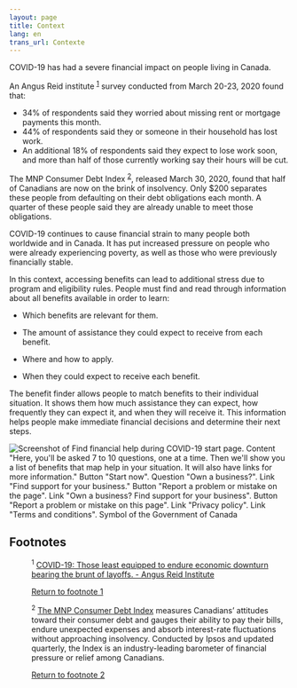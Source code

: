 ```yaml
---
layout: page
title: Context
lang: en
trans_url: Contexte
---
```

COVID-19 has had a severe financial impact on people living in Canada.

An Angus Reid institute <sup id="fn1-rf"><a href="#fn1">1</a></sup>  survey conducted from March 20-23, 2020 found that:

* 34% of respondents said they worried about missing rent or mortgage payments this month.
* 44% of respondents said they or someone in their household has lost work.
* An additional 18% of respondents said they expect to lose work soon, and more than half of those currently working say their hours will be cut.

The MNP Consumer Debt Index <sup id="fn2-rf"><a href="#fn2">2</a></sup>, released March 30, 2020, found that half of Canadians are now on the brink of insolvency. Only $200 separates these people from defaulting on their debt obligations each month. A quarter of these people said they are already unable to meet those obligations.

COVID-19 continues to cause financial strain to many people both worldwide and in Canada. It has put increased pressure on people who were already experiencing poverty, as well as those who were previously financially stable.

In this context, accessing benefits can lead to additional stress due to program and eligibility rules. People must find and read through information about all benefits available in order to learn:

* Which benefits are relevant for them.

* The amount of assistance they could expect to receive from each benefit.

* Where and how to apply.

* When they could expect to receive each benefit.

The benefit finder allows people to match benefits to their individual situation. It shows them how much assistance they can expect, how frequently they can expect it, and when they will receive it. This information helps people make immediate financial decisions and determine their next steps.

![Screenshot of Find financial help during COVID-19 start page. Content "Here, you'll be asked 7 to 10 questions, one at a time. Then we'll show you a list of benefits that map help in your situation. It will also have links for more information." Button "Start now". Question "Own a business?". Link "Find support for your business." Button "Report a problem or mistake on the page". Link "Own a business? Find support for your business". Button "Report a problem or mistake on this page". Link "Privacy policy". Link "Terms and conditions". Symbol of the Government of Canada](/assets/img/find_en.png "Screenshot of Find financial help during COVID-19 start page")

## Footnotes
<dl>
		<dt></dt>
		<dd id="fn1">
			<p><sup id="fn1-1-rf">1</sup> <a href="http://angusreid.org/covid-19-economic-impact-canada">COVID-19: Those least equipped to endure economic downturn bearing the brunt of layoffs. - Angus Reid Institute</a></p>
			<p><a href="#fn1-rf">Return to footnote 1</a></p>
		</dd>
<dt></dt>
		<dd id="fn2">
			<p><sup id="fn2-2-rf">2</sup> <a href="https://mnpdebt.ca/en/lp/debt-index#:~:text=The%20MNP%20Consumer%20Debt%20Index%20measures%20Canadians'%20attitudes%20toward%20their,rate%20fluctuations%20without%20approaching%20insolvency.&text=The%20precision%20of%20Ipsos%20online%20polls%20is%20measured%20using%20a%20credibility%20interval.">The MNP Consumer Debt Index</a> measures Canadians’ attitudes toward their consumer debt and gauges their ability to pay their bills, endure unexpected expenses and absorb interest-rate fluctuations without approaching insolvency. Conducted by Ipsos and updated quarterly, the Index is an industry-leading barometer of financial pressure or relief among Canadians.</p>
			<p><a href="#fn2-rf">Return to footnote 2</a></p>
		</dd>
</dl>




